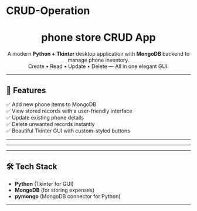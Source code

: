 # CRUD-Operation

<h1 align="center">phone store CRUD App</h1>

<p align="center">
A modern <b>Python + Tkinter</b> desktop application with <b>MongoDB</b> backend to manage phone inventory.<br>
Create • Read • Update • Delete — All in one elegant GUI.
</p>

---

## 🚀 Features
✅ Add new phone items to MongoDB  
✅ View stored records with a user-friendly interface  
✅ Update existing phone details  
✅ Delete unwanted records instantly  
✅ Beautiful Tkinter GUI with custom-styled buttons  

---

---


---

## 🛠 Tech Stack
- **Python** (Tkinter for GUI)
- **MongoDB** (for storing expenses)
- **pymongo** (MongoDB connector for Python)

---
